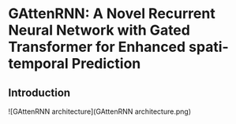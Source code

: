 # GAttenRNN: A Novel Recurrent Neural Network with Gated Transformer for Enhanced spati-temporal Prediction
## Introduction
![GAttenRNN architecture](GAttenRNN architecture.png)
